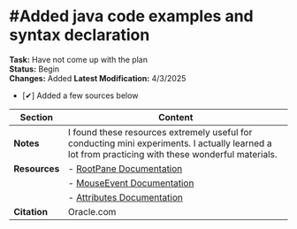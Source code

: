 #Added java code examples and syntax declaration
=================================================
**Task:** Have not come up with the plan  
**Status:** Begin  
**Changes:** Added
**Latest Modification:** 4/3/2025
- [✔] Added a few sources below 



| **Section**    | **Content**                                                                                                                                                   |
|----------------|--------------------------------------------------------------------------------------------------------|
| **Notes**      | I found these resources extremely useful for conducting mini experiments. I actually learned a lot from practicing with these wonderful materials.            |
| **Resources**  | - [RootPane Documentation](https://docs.oracle.com/javase/tutorial/uiswing/components/rootpane.html)                                                          |
|                | - [MouseEvent Documentation](https://docs.oracle.com/javase/8/docs/api/java/awt/event/MouseEvent.html)                                                        |
|                | - [Attributes Documentation](https://docs.oracle.com/javase/8/docs/api/java/util/jar/Attributes.html)                                                         |
| **Citation**   | Oracle.com                                                                                                                                                    |

